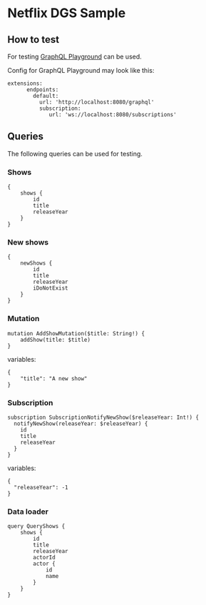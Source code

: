 # Netflix DGS Sample

## How to test

For testing [GraphQL Playground](https://github.com/graphql/graphql-playground) can be used.

Config for GraphQL Playground may look like this:

```
extensions:
      endpoints:
        default: 
          url: 'http://localhost:8080/graphql'
          subscription:
             url: 'ws://localhost:8080/subscriptions'
```

## Queries

The following queries can be used for testing.

### Shows
```
{
    shows {
        id
        title
        releaseYear
    }
}
```

### New shows
```
{
    newShows {
        id
        title
        releaseYear
        iDoNotExist
    }
}
```

### Mutation
```
mutation AddShowMutation($title: String!) {
    addShow(title: $title)
}
```
variables:
```
{
    "title": "A new show"
}
```

### Subscription
```
subscription SubscriptionNotifyNewShow($releaseYear: Int!) {
  notifyNewShow(releaseYear: $releaseYear) {
    id
    title
    releaseYear
  }
}

```
variables:
```
{
  "releaseYear": -1
}
```

### Data loader
```
query QueryShows {
    shows {
        id
        title
        releaseYear
        actorId
        actor {
            id
            name
        }
    }
}
```
